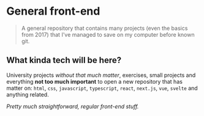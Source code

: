 # General front-end
> A general repository that contains many projects (even the basics from 2017) that I've managed to save on my computer before known git.

## What kinda tech will be here?
University projects _without that much matter_, exercises, small projects and everything **not too much important** to open a new repository that has matter on: `html`, `css`, `javascript`, `typescript`, `react`, `next.js`, `vue`, `svelte` and anything related.

_Pretty much straightforward, regular front-end stuff._
